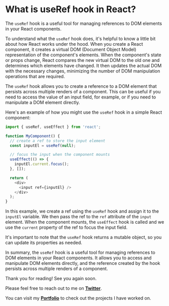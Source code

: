 # What is useRef hook in React?

The `useRef` hook is a useful tool for managing references to DOM elements in your React components.

To understand what the `useRef` hook does, it's helpful to know a little bit about how React works under the hood. When you create a React component, it creates a virtual DOM (Document Object Model) representation of the component's elements. When the component's state or props change, React compares the new virtual DOM to the old one and determines which elements have changed. It then updates the actual DOM with the necessary changes, minimizing the number of DOM manipulation operations that are required.

The `useRef` hook allows you to create a reference to a DOM element that persists across multiple renders of a component. This can be useful if you need to access the value of an input field, for example, or if you need to manipulate a DOM element directly.

Here's an example of how you might use the `useRef` hook in a simple React component:

```javascript
import { useRef, useEffect } from 'react';

function MyComponent() {
  // create a ref to store the input element
  const inputEl = useRef(null);

  // focus the input when the component mounts
  useEffect(() => {
    inputEl.current.focus();
  }, []);

  return (
    <div>
      <input ref={inputEl} />
    </div>
  );
}
```

In this example, we create a ref using the `useRef` hook and assign it to the `inputEl` variable. We then pass the ref to the `ref` attribute of the `input` element. When the component mounts, the `useEffect` hook is called and we use the `current` property of the ref to focus the input field.

It's important to note that the `useRef` hook returns a mutable object, so you can update its properties as needed.

In summary, the `useRef` hook is a useful tool for managing references to DOM elements in your React components. It allows you to access and manipulate DOM elements directly, and the reference created by the hook persists across multiple renders of a component.

Thank you for reading! See you again soon.

Please feel free to reach out to me on [**Twitter**](https://twitter.com/BhagyaMudgal).

You can visit my [**Portfolio**](https://www.bhagyamudgal.com/) to check out the projects I have worked on.